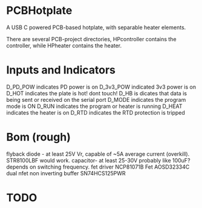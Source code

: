 # PCBHotplate
A USB C powered PCB-based hotplate, with separable heater elements.

There are several PCB-project directories, HPcontroller contains the controller, while HPheater contains the heater.

# Inputs and Indicators
D_PD_POW indicates PD power is on
D_3v3_POW indicated 3v3 power is on
D_HOT indicates the plate is hot! dont touch!
D_HB is dicates that data is being sent or received on the serial port
D_MODE indicates the program mode is ON
D_RUN indicates the program or heater is running
D_HEAT indicates the heater is on
D_RTD indicates the RTD protection is tripped

# Bom (rough)

flyback diode - at least 25V Vr, capable of ~5A average current (overkill).  STR8100LBF would work.
capacitor- at least 25-30V probably like 100uF?  depends on switching frequency.
fet driver NCP81071B
Fet AOSD32334C dual nfet
non inverting buffer SN74HCS125PWR

# TODO
